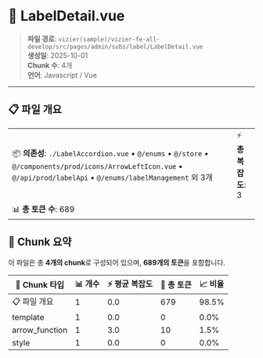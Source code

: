 # 📄 LabelDetail.vue

> **파일 경로**: `vizier(sample)/vizier-fe-all-develop/src/pages/admin/subs/label/LabelDetail.vue`  
> **생성일**: 2025-10-01  
> **Chunk 수**: 4개  
> **언어**: Javascript / Vue
---





## 📋 파일 개요

| | |
|--|--|
| 📦 **의존성**: `./LabelAccordion.vue` • `@/enums` • `@/store` • `@/components/prod/icons/ArrowLeftIcon.vue` • `@/api/prod/labelApi` • `@/enums/labelManagement` 외 3개 | ⚡ **총 복잡도**: 3 |
| 📊 **총 토큰 수**: 689 |  |






## 🧩 Chunk 요약

이 파일은 총 **4개의 chunk**로 구성되어 있으며, **689개의 토큰**을 포함합니다.

| 🧩 Chunk 타입 | 📊 개수 | ⚡ 평균 복잡도 | 📝 총 토큰 | 📈 비율 |
|---------------|--------|-------------|----------|--------|
| 📋 파일 개요 | 1 | 0.0 | 679 | 98.5% |
| template | 1 | 0.0 | 0 | 0.0% |
| arrow_function | 1 | 3.0 | 10 | 1.5% |
| style | 1 | 0.0 | 0 | 0.0% |

